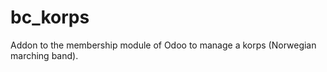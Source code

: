 bc_korps
========

Addon to the membership module of Odoo to manage a korps (Norwegian marching band).
